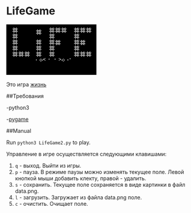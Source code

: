 # LifeGame

![Life](data.png)

Это игра [жизнь](https://ru.wikipedia.org/wiki/Игра_«Жизнь»)

##Требования

-python3

-[pygame](https://www.pygame.org)

##Manual

Run ```python3 LifeGame2.py``` to play.

Управление в игре осуществляется следующими клавишами:

1. ```q``` - выход. Выйти из игры.
2. ```p``` - пауза. В режиме паузы можно изменять текущее поле. Левой кнопкой мыши добавить клекту, правой - удалить.
3. ```s``` - сохранить. Текущее поле сохраняется в виде картинки в файл data.png.
4. ```l``` - загрузить. Загружает из файла data.png поле.
5. ```с``` - очистить. Очищает поле.
